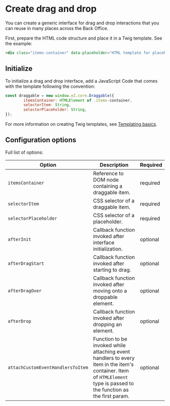# Create drag and drop

You can create a generic interface for drag and drop interactions that you can reuse in many places across the Back Office.

First, prepare the HTML code structure and place it in a Twig template. See the example:

```html
<div class="items-container" data-placeholder="HTML template for placeholder"></div>
```

## Initialize

To initialize a drag and drop interface, add a JavaScript Code that comes with the template following the convention:

```javascript
const draggable = new window.eZ.core.Draggable({
        itemsContainer: HTMLElement of .items-container,
        selectorItem: String,
        selectorPlaceholder: String,
});
```

For more information on creating Twig templates, see [Templating basics](../guide/content_rendering/templates/templates.md).

## Configuration options

Full list of options:

|Option|Description|Required|
|------|-----------|--------|
|`itemsContainer`|Reference to DOM node containing a draggable item.|required|
|`selectorItem`|CSS selector of a draggable item.|required|
|`selectorPlaceholder`|CSS selector of a placeholder.|required|
|`afterInit`|Callback function invoked after interface initialization.|optional|
|`afterDragStart`|Callback function invoked after starting to drag.|optional|
|`afterDragOver`|Callback function invoked after moving onto a droppable element.|optional|
|`afterDrop`|Callback function invoked after dropping an element.|optional|
|`attachCustomEventHandlersToItem`|Function to be invoked while attaching event handlers to every item in the item's container. Item of `HTMLElement` type is passed to the function as the first param.|optional|
